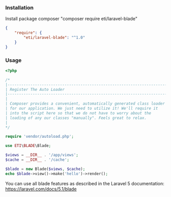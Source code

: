 ### Installation
Install package composer "composer require eti/laravel-blade"

```json
{
	"require": {
	    "eti/laravel-blade": "^1.0"
	}
}
```


### Usage

```php
<?php

/*
|--------------------------------------------------------------------------
| Register The Auto Loader
|--------------------------------------------------------------------------
|
| Composer provides a convenient, automatically generated class loader
| for our application. We just need to utilize it! We'll require it
| into the script here so that we do not have to worry about the
| loading of any our classes "manually". Feels great to relax.
|
*/

require 'vendor/autoload.php';

use ETI\BLADE\Blade;

$views = __DIR__ . '/app/views';
$cache = __DIR__ . '/cache';

$blade = new Blade($views, $cache);
echo $blade->view()->make('hello')->render();
```

You can use all blade features as described in the Laravel 5 documentation:
https://laravel.com/docs/5.1/blade